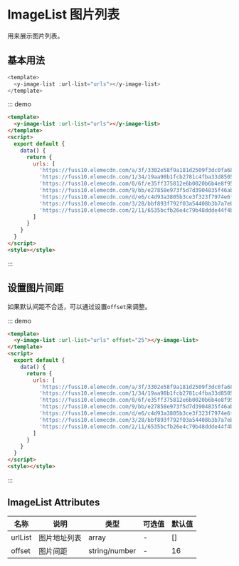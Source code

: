 # ImageList 图片列表

用来展示图片列表。

## 基本用法

```js {2}
<template>
  <y-image-list :url-list="urls"></y-image-list>
</template>
```

::: demo

```html
<template>
  <y-image-list :url-list="urls"></y-image-list>
</template>
<script>
  export default {
    data() {
      return {
        urls: [
          'https://fuss10.elemecdn.com/a/3f/3302e58f9a181d2509f3dc0fa68b0jpeg.jpeg',
          'https://fuss10.elemecdn.com/1/34/19aa98b1fcb2781c4fba33d850549jpeg.jpeg',
          'https://fuss10.elemecdn.com/0/6f/e35ff375812e6b0020b6b4e8f9583jpeg.jpeg',
          'https://fuss10.elemecdn.com/9/bb/e27858e973f5d7d3904835f46abbdjpeg.jpeg',
          'https://fuss10.elemecdn.com/d/e6/c4d93a3805b3ce3f323f7974e6f78jpeg.jpeg',
          'https://fuss10.elemecdn.com/3/28/bbf893f792f03a54408b3b7a7ebf0jpeg.jpeg',
          'https://fuss10.elemecdn.com/2/11/6535bcfb26e4c79b48ddde44f4b6fjpeg.jpeg'
        ]
      }
    }
  }
</script>
<style></style>
```

:::

## 设置图片间距

如果默认间距不合适，可以通过设置`offset`来调整。

::: demo

```html
<template>
  <y-image-list :url-list="urls" offset="25"></y-image-list>
</template>
<script>
  export default {
    data() {
      return {
        urls: [
          'https://fuss10.elemecdn.com/a/3f/3302e58f9a181d2509f3dc0fa68b0jpeg.jpeg',
          'https://fuss10.elemecdn.com/1/34/19aa98b1fcb2781c4fba33d850549jpeg.jpeg',
          'https://fuss10.elemecdn.com/0/6f/e35ff375812e6b0020b6b4e8f9583jpeg.jpeg',
          'https://fuss10.elemecdn.com/9/bb/e27858e973f5d7d3904835f46abbdjpeg.jpeg',
          'https://fuss10.elemecdn.com/d/e6/c4d93a3805b3ce3f323f7974e6f78jpeg.jpeg',
          'https://fuss10.elemecdn.com/3/28/bbf893f792f03a54408b3b7a7ebf0jpeg.jpeg',
          'https://fuss10.elemecdn.com/2/11/6535bcfb26e4c79b48ddde44f4b6fjpeg.jpeg'
        ]
      }
    }
  }
</script>
<style></style>
```

:::

## ImageList Attributes

| 名称    | 说明         | 类型          | 可选值 | 默认值 |
| ------- | ------------ | ------------- | ------ | ------ |
| urlList | 图片地址列表 | array         | -      | []     |
| offset  | 图片间距     | string/number | -      | 16     |
